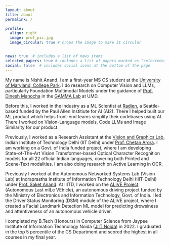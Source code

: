 ```yaml
---
layout: about
title: about
permalink: /

profile:
  align: right
  image: prof_pic.jpg
  image_circular: true # crops the image to make it circular


news: true  # includes a list of news items
selected_papers: true # includes a list of papers marked as "selected={true}"
social: false  # includes social icons at the bottom of the page
---
```


My name is Nishit Anand. I am a first-year MS CS student at the [University of Maryland, College Park](https://www.cs.umd.edu/). I do research on Computer Vision and LLMs, particularly Foundation Multimodal Models under the guidance of [Prof. Dinesh Manocha](https://www.cs.umd.edu/people/dmanocha) in the [GAMMA Lab](https://gamma.umd.edu/) at UMD.

Before this, I worked in the industry as a ML Scientist at [Radien](https://radien.app/), a Seattle-based funded by the Paul Allen Institiute for AI (AI2). There I helped built our ML product which helps front-end teams simplify their codebases using AI. There I worked on Vision-Language models, Code LLMs and Image Similarity for our product.


Previously, I worked as a Research Assistant at the [Vision and Graphics Lab](https://vision-iitd.github.io/), Indian Institute of Technology Delhi (IIT Delhi) under [Prof. Chetan Arora](https://www.cse.iitd.ac.in/~chetan/). I am working on a Govt. of India funded project, where I am developing State-of-The-Art Vision Transformer-based Optical Character Recognition models for all 22 official Indian languages, covering both Printed and Scene-Text modalities. I am also doing research on Active Learning in OCR. 

Previously I worked at the Autonomous Networked Systems Lab (Vision Lab) at Indraprastha Institute of Information Technology Delhi (IIIT-Delhi) under [Prof. Saket Anand](https://www.iiitd.ac.in/anands). At IIITD, I worked on the [ALIVE Project](https://sites.google.com/iiitd.ac.in/iiitd-alive/home) (Autonomous Last mILe VEhicle), an autonomous driving project funded by the Ministry of Electronics and Information Technology, Govt. of India. I led the Driver Status Monitoring (DSM) module of the ALIVE project, where I  created a Facial Landmark Detection ML model for predicting drowsiness and attentiveness of an autonomous vehicle driver. 

I completed my B.Tech (Honours) in Computer Science from Jaypee Institute of Information Technology Noida ([JIIT Noida](https://www.jiit.ac.in/)) in 2022. I graduated in the top 5 percentile of the CS Department and scored the highest in all courses in my final year.

<!---
Write your biography here. Tell the world about yourself. Link to your favorite [subreddit](http://reddit.com). You can put a picture in, too. The code is already in, just name your picture `prof_pic.jpg` and put it in the `img/` folder.

Put your address / P.O. box / other info right below your picture. You can also disable any these elements by editing `profile` property of the YAML header of your `_pages/about.md`. Edit `_bibliography/papers.bib` and Jekyll will render your [publications page](/al-folio/publications/) automatically.

Link to your social media connections, too. This theme is set up to use [Font Awesome icons](http://fortawesome.github.io/Font-Awesome/) and [Academicons](https://jpswalsh.github.io/academicons/), like the ones below. Add your Facebook, Twitter, LinkedIn, Google Scholar, or just disable all of them.
-->
